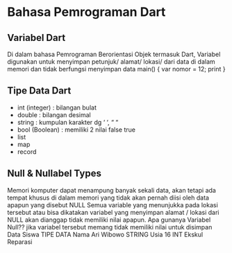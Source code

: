 # Bahasa Pemrograman Dart
## Variabel Dart
Di dalam bahasa Pemrograman Berorientasi Objek termasuk Dart, Variabel digunakan untuk menyimpan petunjuk/ alamat/ lokasi/ dari data di dalam memori dan tidak berfungsi menyimpan data 
main() {
    var nomor = 12;
    print 
    }

## Tipe Data Dart
-	int (integer)	: bilangan bulat
-	double 		: bilangan desimal
-	string		: kumpulan karakter dg ‘ ‘, “ “
-	bool (Boolean)	: memiliki 2 nilai false true
-	list
-	map
-	record
  
## Null & Nullabel Types
Memori komputer dapat menampung banyak sekali data, akan tetapi ada tempat khusus di dalam memori yang tidak akan pernah diisi oleh data apapun yang disebut NULL 
Semua variable yang menunjukka pada lokasi tersebut atau bisa dikatakan variabel yang menyimpan alamat / lokasi dari NULL akan dianggap tidak memiliki nilai apapun.
 Apa gunanya Variabel Null??
jika variabel tersebut memang tidak memiliki nilai untuk disimpan 
Data Siswa	TIPE DATA
Nama	Ari Wibowo	STRING
Usia	16	INT
Ekskul 	Reparasi 	

